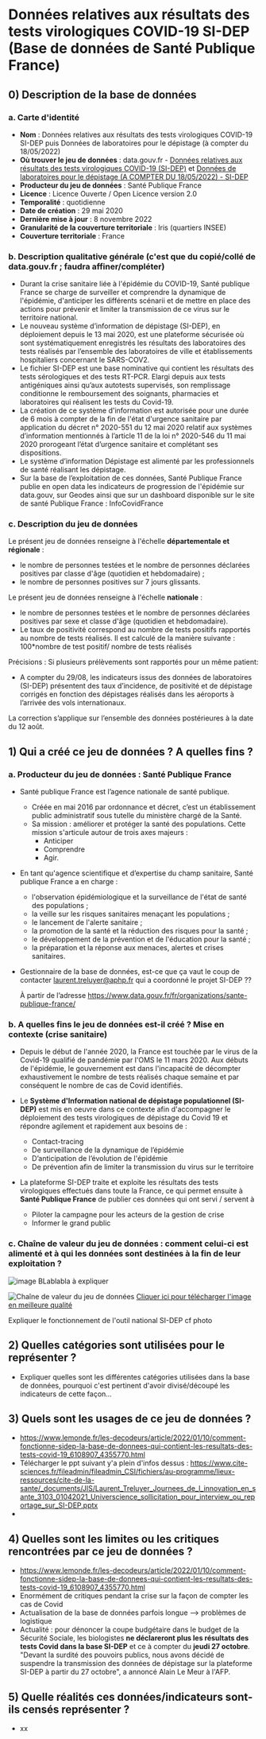# Données relatives aux résultats des tests virologiques COVID-19 SI-DEP (Base de données de Santé Publique France)

## 0) Description de la base de données
### a. Carte d'identité

* __Nom__ : Données relatives aux résultats des tests virologiques COVID-19 SI-DEP puis Données de laboratoires pour le dépistage (à compter du 18/05/2022)  
* __Où trouver le jeu de données__ : data.gouv.fr - [Données relatives aux résultats des tests virologiques COVID-19 (SI-DEP)](https://www.data.gouv.fr/fr/datasets/donnees-relatives-aux-resultats-des-tests-virologiques-covid-19/) et [Données de laboratoires pour le dépistage (A COMPTER DU 18/05/2022) - SI-DEP](https://www.data.gouv.fr/fr/datasets/donnees-de-laboratoires-pour-le-depistage-a-compter-du-18-05-2022-si-dep/)  
* __Producteur du jeu de données__ : Santé Publique France  
* __Licence__ : Licence Ouverte / Open Licence version 2.0  
* __Temporalité__ : quotidienne  
* __Date de création__ : 29 mai 2020  
* __Dernière mise à jour__ : 8 novembre 2022  
* __Granularité de la couverture territoriale__ : Iris (quartiers INSEE)  
* __Couverture territoriale__ : France  

### b. Description qualitative générale (c'est que du copié/collé de data.gouv.fr ; faudra affiner/compléter)

* Durant la crise sanitaire liée à l'épidémie du COVID-19, Santé publique France se charge de surveiller et comprendre la dynamique de l'épidémie, d'anticiper les différents scénarii et de mettre en place des actions pour prévenir et limiter la transmission de ce virus sur le territoire national.
* Le nouveau système d’information de dépistage (SI-DEP), en déploiement depuis le 13 mai 2020, est une plateforme sécurisée où sont systématiquement enregistrés les résultats des laboratoires des tests réalisés par l’ensemble des laboratoires de ville et établissements hospitaliers concernant le SARS-COV2.
* Le fichier SI-DEP est une base nominative qui contient les résultats des tests sérologiques et des tests RT-PCR. Elargi depuis aux tests antigéniques ainsi qu’aux autotests supervisés, son remplissage conditionne le remboursement des soignants, pharmacies et laboratoires qui réalisent les tests du Covid-19.
* La création de ce système d'information est autorisée pour une durée de 6 mois à compter de la fin de l'état d'urgence sanitaire par application du décret n° 2020-551 du 12 mai 2020 relatif aux systèmes d’information mentionnés à l’article 11 de la loi n° 2020-546 du 11 mai 2020 prorogeant l’état d’urgence sanitaire et complétant ses dispositions.
* Le système d’information Dépistage est alimenté par les professionnels de santé réalisant les dépistage.  
* Sur la base de l’exploitation de ces données, Santé Publique France publie en open data les indicateurs de progression de l'épidémie sur data.gouv, sur Geodes ainsi que sur un dashboard disponible sur le site de santé Publique France : InfoCovidFrance  

### c. Description du jeu de données

Le présent jeu de données renseigne à l'échelle __départementale et régionale__ :  
* le nombre de personnes testées et le nombre de personnes déclarées positives par classe d'âge (quotidien et hebdomadaire) ;  
* le nombre de personnes positives sur 7 jours glissants.  

Le présent jeu de données renseigne à l'échelle __nationale__ :  
* le nombre de personnes testées et le nombre de personnes déclarées positives par sexe et classe d'âge (quotidien et hebdomadaire).  
* Le taux de positivité correspond au nombre de tests positifs rapportés au nombre de tests réalisés. Il est calculé de la manière suivante : 100*nombre de test positif/ nombre de tests réalisés  

Précisions : Si plusieurs prélèvements sont rapportés pour un même patient:

* A compter du 29/08, les indicateurs issus des données de laboratoires (SI-DEP) présentent des taux d’incidence, de positivité et de dépistage corrigés en fonction des dépistages réalisés dans les aéroports à l’arrivée des vols internationaux.  

La correction s’applique sur l’ensemble des données postérieures à la date du 12 août.  

## 1) Qui a créé ce jeu de données ? A quelles fins ?

### a. Producteur du jeu de données : Santé Publique France
	
* Santé publique France est l’agence nationale de santé publique.  
   * Créée en mai 2016 par ordonnance et décret, c’est un établissement public administratif sous tutelle du ministère chargé de la Santé.  
   * Sa mission : améliorer et protéger la santé des populations. Cette mission s'articule autour de trois axes majeurs :  
      * Anticiper  
      * Comprendre  
      * Agir.  
* En tant qu'agence scientifique et d’expertise du champ sanitaire, Santé publique France a en charge :  
   * l'observation épidémiologique et la surveillance de l'état de santé des populations ;  
   * la veille sur les risques sanitaires menaçant les populations ;  
   * le lancement de l'alerte sanitaire ;  
   * la promotion de la santé et la réduction des risques pour la santé ;  
   * le développement de la prévention et de l'éducation pour la santé ;  
   * la préparation et la réponse aux menaces, alertes et crises sanitaires.  
   
* Gestionnaire de la base de données, est-ce que ça vaut le coup de contacter  laurent.treluyer@aphp.fr qui a coordonné le projet SI-DEP ??
	
	À partir de l’adresse <https://www.data.gouv.fr/fr/organizations/sante-publique-france/> 
	
### b. A quelles fins le jeu de données est-il créé ? Mise en contexte (crise sanitaire)

* Depuis le début de l'année 2020, la France est touchée par le virus de la Covid-19 qualifié de pandémie par l'OMS le 11 mars 2020. Aux débuts de l'épidémie, le gouvernement est dans l'incapacité de décompter exhaustivement le nombre de tests réalisés chaque semaine et par conséquent le nombre de cas de Covid identifiés. 
* Le __Système d'Information national de dépistage populationnel (SI-DEP)__ est mis en oeuvre dans ce contexte afin d'accompagner le déploiement des tests virologiques de dépistage du Covid 19 et répondre agilement et rapidement aux besoins de :
   * Contact-tracing
   * De surveillance de la dynamique de l’épidémie
   * D’anticipation de l’évolution de l'épidémie
   * De prévention afin de limiter la transmission du virus sur le territoire

* La plateforme SI-DEP traite et exploite les résultats des tests virologiques effectués dans toute la France, ce qui permet ensuite à __Santé Publique France__ de publier ces données qui ont servi / servent à  
   * Piloter la campagne pour les acteurs de la gestion de crise
   * Informer le grand public 
   
### c. Chaîne de valeur du jeu de données : comment celui-ci est alimenté et à qui les données sont destinées à la fin de leur exploitation ?

![image](https://user-images.githubusercontent.com/115630281/202455831-5c8109da-b93f-49d5-be95-1d329e80f29e.png)
BLablabla à expliquer

![Chaîne de valeur du jeu de données](https://www.santepubliquefrance.fr/var/site/storage/images/2/8/0/7/3107082-1-fre-FR/miniature_infog_covid_sidep_220721.JPG)
[Cliquer ici pour télécharger l'image en meilleure qualité](https://www.santepubliquefrance.fr/content/download/362234/3107084?version=1)

Expliquer le fonctionnement de l'outil national SI-DEP cf photo

## 2) Quelles catégories sont utilisées pour le représenter ?

* Expliquer quelles sont les différentes catégories utilisées dans la base de données, pourquoi c'est pertinent d'avoir divisé/découpé les indicateurs de cette façon…
  

## 3) Quels sont les usages de ce jeu de données ?

* https://www.lemonde.fr/les-decodeurs/article/2022/01/10/comment-fonctionne-sidep-la-base-de-donnees-qui-contient-les-resultats-des-tests-covid-19_6108907_4355770.html
* Télécharger le ppt suivant y'a plein d'infos dessus : https://www.cite-sciences.fr/fileadmin/fileadmin_CSI/fichiers/au-programme/lieux-ressources/cite-de-la-sante/_documents/JIS/Laurent_Treluyer_Journees_de_l_innovation_en_sante_3103_01042021_Universcience_sollicitation_pour_interview_ou_reportage_sur_SI-DEP.pptx
*

## 4) Quelles sont les limites ou les critiques rencontrées par ce jeu de données ?

* https://www.lemonde.fr/les-decodeurs/article/2022/01/10/comment-fonctionne-sidep-la-base-de-donnees-qui-contient-les-resultats-des-tests-covid-19_6108907_4355770.html
* Enormément de critiques pendant la crise sur la façon de compter les cas de Covid  
* Actualisation de la base de données parfois longue --> problèmes de logistique
* Actualité : pour dénoncer la coupe budgétaire dans le budget de la Sécurité Sociale, les biologistes __ne déclareront plus les résultats des tests Covid dans la base SI-DEP__ et ce à compter du __jeudi 27 octobre__. "Devant la surdité des pouvoirs publics, nous avons décidé de suspendre la transmission des données de dépistage sur la plateforme SI-DEP à partir du 27 octobre", a annoncé Alain Le Meur à l'AFP.  
	

## 5) Quelle réalités ces données/indicateurs sont-ils censés représenter ?

* xx  

